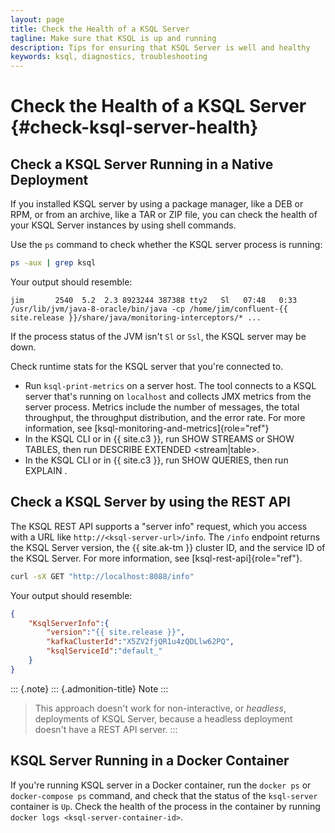 ```yaml
---
layout: page
title: Check the Health of a KSQL Server
tagline: Make sure that KSQL is up and running  
description: Tips for ensuring that KSQL Server is well and healthy   
keywords: ksql, diagnostics, troubleshooting
---
```


Check the Health of a KSQL Server {#check-ksql-server-health}
=================================

Check a KSQL Server Running in a Native Deployment
--------------------------------------------------

If you installed KSQL server by using a package manager, like a DEB or
RPM, or from an archive, like a TAR or ZIP file, you can check the
health of your KSQL Server instances by using shell commands.

Use the `ps` command to check whether the KSQL server process is
running:

```bash
ps -aux | grep ksql
```

Your output should resemble:

```
jim       2540  5.2  2.3 8923244 387388 tty2   Sl   07:48   0:33 /usr/lib/jvm/java-8-oracle/bin/java -cp /home/jim/confluent-{{ site.release }}/share/java/monitoring-interceptors/* ...
```

If the process status of the JVM isn't `Sl` or `Ssl`, the KSQL server
may be down.

Check runtime stats for the KSQL server that you\'re connected to.

-   Run `ksql-print-metrics` on a server host. The tool connects to
    a KSQL server that's running on `localhost` and collects JMX
    metrics from the server process. Metrics include the number of
    messages, the total throughput, the throughput distribution, and
    the error rate. For more information, see
    [ksql-monitoring-and-metrics]{role="ref"}
-   In the KSQL CLI or in {{ site.c3 }}, run SHOW STREAMS or SHOW
    TABLES, then run DESCRIBE EXTENDED <stream|table>.
-   In the KSQL CLI or in {{ site.c3 }}, run SHOW QUERIES, then run
    EXPLAIN <query>.

Check a KSQL Server by using the REST API
-----------------------------------------

The KSQL REST API supports a "server info" request, which you access
with a URL like `http://<ksql-server-url>/info`. The `/info` endpoint
returns the KSQL Server version, the {{ site.ak-tm }} cluster ID, and
the service ID of the KSQL Server. For more information, see
[ksql-rest-api]{role="ref"}.

```bash
curl -sX GET "http://localhost:8088/info"
```

Your output should resemble:

```json
{
    "KsqlServerInfo":{
        "version":"{{ site.release }}",
        "kafkaClusterId":"X5ZV2fjQR1u4zQDLlw62PQ",
        "ksqlServiceId":"default_"
    }
}
```

::: {.note}
::: {.admonition-title}
Note
:::

>This approach doesn't work for non-interactive, or *headless*,
deployments of KSQL Server, because a headless deployment doesn't have
a REST API server.
:::

KSQL Server Running in a Docker Container
-----------------------------------------

If you're running KSQL server in a Docker container, run the
`docker ps` or `docker-compose ps` command, and check that the status of
the `ksql-server` container is `Up`. Check the health of the process in
the container by running `docker logs <ksql-server-container-id>`.
